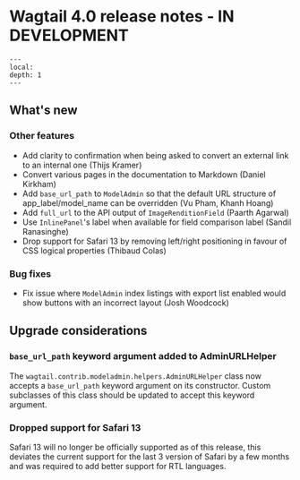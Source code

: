 # Wagtail 4.0 release notes - IN DEVELOPMENT

```{contents}
---
local:
depth: 1
---
```

## What's new

### Other features

 * Add clarity to confirmation when being asked to convert an external link to an internal one (Thijs Kramer)
 * Convert various pages in the documentation to Markdown (Daniel Kirkham)
 * Add `base_url_path` to `ModelAdmin` so that the default URL structure of app_label/model_name can be overridden (Vu Pham, Khanh Hoang)
 * Add `full_url` to the API output of `ImageRenditionField` (Paarth Agarwal)
 * Use `InlinePanel`'s label when available for field comparison label (Sandil Ranasinghe)
 * Drop support for Safari 13 by removing left/right positioning in favour of CSS logical properties (Thibaud Colas)

### Bug fixes

 * Fix issue where `ModelAdmin` index listings with export list enabled would show buttons with an incorrect layout (Josh Woodcock)


## Upgrade considerations

### `base_url_path` keyword argument added to AdminURLHelper

The `wagtail.contrib.modeladmin.helpers.AdminURLHelper` class now accepts a `base_url_path` keyword argument on its constructor. Custom subclasses of this class should be updated to accept this keyword argument.


### Dropped support for Safari 13

Safari 13 will no longer be officially supported as of this release, this deviates the current support for the last 3 version of Safari by a few months and was required to add better support for RTL languages.

